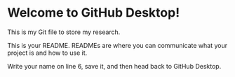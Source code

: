 # Welcome to GitHub Desktop!

This is my Git file to store my research.

This is your README. READMEs are where you can communicate what your project is and how to use it.

Write your name on line 6, save it, and then head back to GitHub Desktop.
